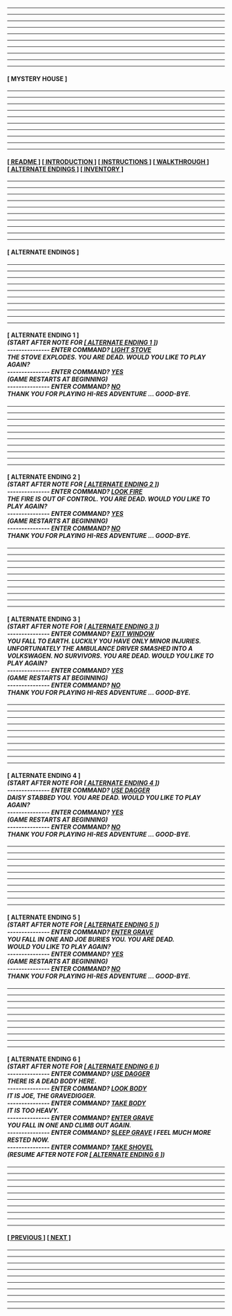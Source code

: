 
---
---
---
---
---
---
---
---
---
---
  
####

****[&nbsp;MYSTERY HOUSE&nbsp;]****

####

---
---
---
---
---
---
---
---
---
---

####

****[[&nbsp;README&nbsp;]](/readme.md) [[&nbsp;INTRODUCTION&nbsp;]](/introduction.md) [[&nbsp;INSTRUCTIONS&nbsp;]](/instructions.md) [[&nbsp;WALKTHROUGH&nbsp;]](/walkthrough.md) [[&nbsp;ALTERNATE ENDINGS&nbsp;]](#alternateendings) [[&nbsp;INVENTORY&nbsp;]](/inventory.md)****

####

---
---
---
---
---
---
---
---
---
---

####

****<a name="alternateendings">[&nbsp;ALTERNATE ENDINGS&nbsp;]</a>****

####

---
---
---
---
---
---
---
---
---
---

####

****[&nbsp;ALTERNATE ENDING 1&nbsp;]****  
***(START AFTER NOTE FOR <a name="alternateendingsalternateending1">[**[&nbsp;ALTERNATE ENDING 1&nbsp;]**](/walkthrough.md#walkthroughalternateending1))</a>  
--------------- ENTER COMMAND? <ins>LIGHT STOVE</ins>  
THE STOVE EXPLODES. YOU ARE DEAD. WOULD YOU LIKE TO PLAY AGAIN?  
--------------- ENTER COMMAND? <ins>YES</ins>  
(GAME RESTARTS AT BEGINNING)  
--------------- ENTER COMMAND? <ins>NO</ins>  
THANK YOU FOR PLAYING HI-RES ADVENTURE ... GOOD-BYE.***  

####

---
---
---
---
---
---
---
---
---
---

####

****[&nbsp;ALTERNATE ENDING 2&nbsp;]****  
***(START AFTER NOTE FOR <a name="alternateendingsalternateending2">[**[&nbsp;ALTERNATE ENDING 2&nbsp;]**](/walkthrough.md#walkthroughalternateending2))</a>  
--------------- ENTER COMMAND? <ins>LOOK FIRE</ins>  
THE FIRE IS OUT OF CONTROL. YOU ARE DEAD. WOULD YOU LIKE TO PLAY AGAIN?  
--------------- ENTER COMMAND? <ins>YES</ins>  
(GAME RESTARTS AT BEGINNING)  
--------------- ENTER COMMAND? <ins>NO</ins>  
THANK YOU FOR PLAYING HI-RES ADVENTURE ... GOOD-BYE.***  

####

---
---
---
---
---
---
---
---
---
---

####

****[&nbsp;ALTERNATE ENDING 3&nbsp;]****  
***(START AFTER NOTE FOR <a name="alternateendingsalternateending3">[**[&nbsp;ALTERNATE ENDING 3&nbsp;]**](/walkthrough.md#walkthroughalternateending3))</a>  
--------------- ENTER COMMAND? <ins>EXIT WINDOW</ins>  
YOU FALL TO EARTH. LUCKILY YOU HAVE ONLY MINOR INJURIES. UNFORTUNATELY THE AMBULANCE DRIVER SMASHED INTO A VOLKSWAGEN. NO SURVIVORS. YOU ARE DEAD. WOULD YOU LIKE TO PLAY AGAIN?  
--------------- ENTER COMMAND? <ins>YES</ins>  
(GAME RESTARTS AT BEGINNING)  
--------------- ENTER COMMAND? <ins>NO</ins>  
THANK YOU FOR PLAYING HI-RES ADVENTURE ... GOOD-BYE.***  

####

---
---
---
---
---
---
---
---
---
---

####

****[&nbsp;ALTERNATE ENDING 4&nbsp;]****  
***(START AFTER NOTE FOR <a name="alternateendingsalternateending4">[**[&nbsp;ALTERNATE ENDING 4&nbsp;]**](/walkthrough.md#walkthroughalternateending4))</a>  
--------------- ENTER COMMAND? <ins>USE DAGGER</ins>  
DAISY STABBED YOU. YOU ARE DEAD. WOULD YOU LIKE TO PLAY AGAIN?  
--------------- ENTER COMMAND? <ins>YES</ins>  
(GAME RESTARTS AT BEGINNING)  
--------------- ENTER COMMAND? <ins>NO</ins>  
THANK YOU FOR PLAYING HI-RES ADVENTURE ... GOOD-BYE.***  

####

---
---
---
---
---
---
---
---
---
---

####

****[&nbsp;ALTERNATE ENDING 5&nbsp;]****  
***(START AFTER NOTE FOR <a name="alternateendingsalternateending5">[**[&nbsp;ALTERNATE ENDING 5&nbsp;]**](/walkthrough.md#walkthroughalternateending5))</a>  
--------------- ENTER COMMAND? <ins>ENTER GRAVE</ins>  
YOU FALL IN ONE AND JOE BURIES YOU. YOU ARE DEAD.  
WOULD YOU LIKE TO PLAY AGAIN?  
--------------- ENTER COMMAND? <ins>YES</ins>  
(GAME RESTARTS AT BEGINNING)  
--------------- ENTER COMMAND? <ins>NO</ins>  
THANK YOU FOR PLAYING HI-RES ADVENTURE ... GOOD-BYE.***  

####

---
---
---
---
---
---
---
---
---
---

####

****[&nbsp;ALTERNATE ENDING 6&nbsp;]****  
***(START AFTER NOTE FOR <a name="alternateendingsalternateending6">[**[&nbsp;ALTERNATE ENDING 6&nbsp;]**](/walkthrough.md#walkthroughalternateending6))</a>  
--------------- ENTER COMMAND? <ins>USE DAGGER</ins>  
THERE IS A DEAD BODY HERE.  
--------------- ENTER COMMAND? <ins>LOOK BODY</ins>  
IT IS JOE, THE GRAVEDIGGER.  
--------------- ENTER COMMAND? <ins>TAKE BODY</ins>  
IT IS TOO HEAVY.  
--------------- ENTER COMMAND? <ins>ENTER GRAVE</ins>  
YOU FALL IN ONE AND CLIMB OUT AGAIN.  
--------------- ENTER COMMAND? <ins>SLEEP GRAVE</ins>
I FEEL MUCH MORE RESTED NOW.  
--------------- ENTER COMMAND? <ins>TAKE SHOVEL</ins>  
(RESUME AFTER NOTE FOR <a name="alternateendingsalternateending6">[**[&nbsp;ALTERNATE ENDING 6&nbsp;]**](/walkthrough.md#walkthroughalternateending6))</a>***  

####

---
---
---
---
---
---
---
---
---
---

####

****[[&nbsp;PREVIOUS&nbsp;]](/walkthrough.md) [[&nbsp;NEXT&nbsp;]](/inventory.md)****

####

---
---
---
---
---
---
---
---
---
---
